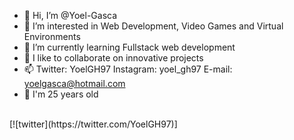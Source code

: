 - 👋 Hi, I’m @Yoel-Gasca
- 👀 I’m interested in Web Development, Video Games and Virtual Environments
- 🌱 I’m currently learning Fullstack web development
- 💞️ I like to collaborate on innovative projects
- 📫 Twitter: YoelGH97  Instagram: yoel_gh97  E-mail: yoelgasca@hotmail.com
- 🎊  I'm 25 years old
<br>
[![twitter](https://twitter.com/YoelGH97)]
<!---
Yoel-Gasca/Yoel-Gasca is a ✨ special ✨ repository because its `README.md` (this file) appears on your GitHub profile.
You can click the Preview link to take a look at your changes.
--->
